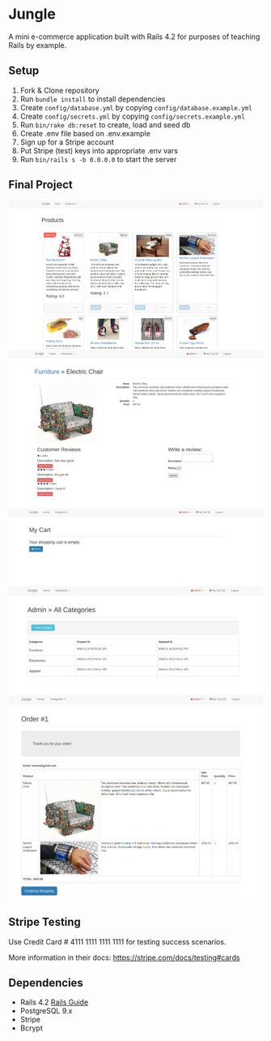 # Jungle

A mini e-commerce application built with Rails 4.2 for purposes of teaching Rails by example.


## Setup

1. Fork & Clone repository 
2. Run `bundle install` to install dependencies
3. Create `config/database.yml` by copying `config/database.example.yml`
4. Create `config/secrets.yml` by copying `config/secrets.example.yml`
5. Run `bin/rake db:reset` to create, load and seed db
6. Create .env file based on .env.example
7. Sign up for a Stripe account
8. Put Stripe (test) keys into appropriate .env vars
9. Run `bin/rails s -b 0.0.0.0` to start the server

## Final Project
![Screenshot of Homepage](https://github.com/margaritawang/jungle-rails/blob/master/public/docs/Screenshot%20from%202018-01-20%2014-21-57.png)
![Screenshot of Product Page with Reviews](https://github.com/margaritawang/jungle-rails/blob/master/public/docs/Screenshot%20from%202018-01-20%2014-23-09.png)
![Screenshot of Empty Cart](https://github.com/margaritawang/jungle-rails/blob/master/public/docs/Screenshot%20from%202018-01-20%2014-24-06.png)
![Screenshot of Admin Category Page](https://github.com/margaritawang/jungle-rails/blob/master/public/docs/Screenshot%20from%202018-01-20%2014-25-08.png)
![Screenshot of Orders](https://github.com/margaritawang/jungle-rails/blob/master/public/docs/Screenshot%20from%202018-01-20%2014-37-29.png)

## Stripe Testing

Use Credit Card # 4111 1111 1111 1111 for testing success scenarios.

More information in their docs: <https://stripe.com/docs/testing#cards>

## Dependencies

* Rails 4.2 [Rails Guide](http://guides.rubyonrails.org/v4.2/)
* PostgreSQL 9.x
* Stripe
* Bcrypt
